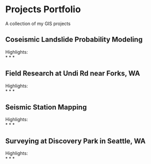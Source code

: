 # Projects Portfolio
A collection of my GIS projects
## Coseismic Landslide Probability Modeling
Highlights:\
* 
*
*
## Field Research at Undi Rd near Forks, WA
Highlights:\
*
*
*
## Seismic Station Mapping
Highlights:\
*
*
*
## Surveying at Discovery Park in Seattle, WA
Highlights:\
*
*
*